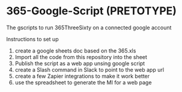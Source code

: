 # 365-Google-Script (PRETOTYPE)
The gscripts to run 365ThreeSixty on a connected google account

Instructions to set up

1. create a google sheets doc based on the 365.xls
2. Import all the code from this repository into the sheet
3. Publish the script as a web app unsing google script
4. create a Slash command in Slack to point to the web app url
5. create a few Zapier integrations to make it work better
6. use the spreadsheet to generate the MI for a web page
